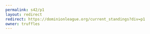 ```yaml
---
permalink: s42/p1
layout: redirect
redirect: https://dominionleague.org/current_standings?div=p1
owner: truffles
---
```


